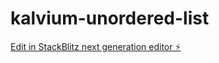 # kalvium-unordered-list

[Edit in StackBlitz next generation editor ⚡️](https://stackblitz.com/~/github.com/Alphamikey23/kalvium-unordered-list)